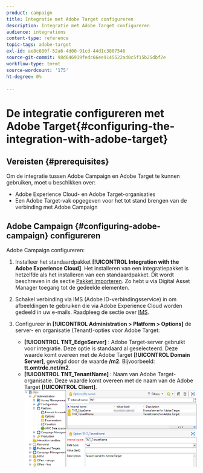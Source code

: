 ```yaml
---
product: campaign
title: Integratie met Adobe Target configureren
description: Integratie met Adobe Target configureren
audience: integrations
content-type: reference
topic-tags: adobe-target
exl-id: ae8c680f-52a6-4d00-91cd-44d1c3807546
source-git-commit: 98d646919fedc66ee9145522ad0c5f15b25dbf2e
workflow-type: tm+mt
source-wordcount: '175'
ht-degree: 0%

---
```


# De integratie configureren met Adobe Target{#configuring-the-integration-with-adobe-target}

## Vereisten {#prerequisites}

Om de integratie tussen Adobe Campaign en Adobe Target te kunnen gebruiken, moet u beschikken over:

* Adobe Experience Cloud- en Adobe Target-organisaties
* Een Adobe Target-vak opgegeven voor het tot stand brengen van de verbinding met Adobe Campaign

## Adobe Campaign {#configuring-adobe-campaign} configureren

Adobe Campaign configureren:

1. Installeer het standaardpakket **[!UICONTROL Integration with the Adobe Experience Cloud]**. Het installeren van een integratiepakket is hetzelfde als het installeren van een standaardpakket. Dit wordt beschreven in de sectie [Pakket importeren](../../platform/using/working-with-data-packages.md#importing-packages). Zo hebt u via Digital Asset Manager toegang tot de gedeelde elementen.
1. Schakel verbinding via IMS (Adobe ID-verbindingsservice) in om afbeeldingen te gebruiken die via Adobe Experience Cloud worden gedeeld in uw e-mails. Raadpleeg de sectie over [IMS](../../integrations/using/about-adobe-id.md).
1. Configureer in **[!UICONTROL Administration > Platform > Options]** de server- en organisatie (Tenant)-opties voor Adobe Target:

   * **[!UICONTROL TNT_EdgeServer]** : Adobe Target-server gebruikt voor integratie. Deze optie is standaard al geselecteerd. Deze waarde komt overeen met de Adobe Target **[!UICONTROL Domain Server]**, gevolgd door de waarde **/m2**. Bijvoorbeeld: **tt.omtrdc.net/m2**.
   * **[!UICONTROL TNT_TenantName]** : Naam van Adobe Target-organisatie. Deze waarde komt overeen met de naam van de Adobe Target **[!UICONTROL Client]**.
   ![](assets/tar_options.png)
